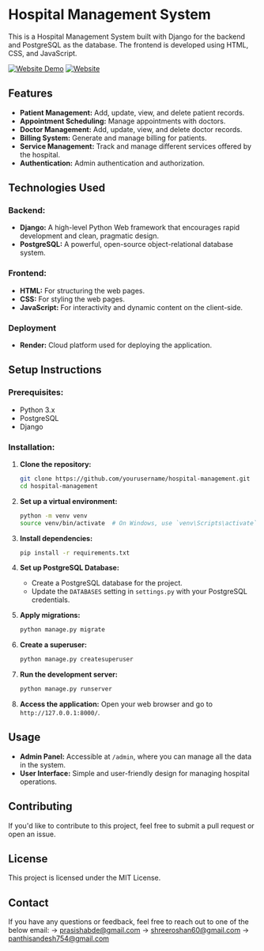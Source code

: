 # Hospital Management System

This is a Hospital Management System built with Django for the backend and PostgreSQL as the database. The frontend is developed using HTML, CSS, and JavaScript.

[![Website Demo](https://img.shields.io/badge/Website-Demo-brightgreen)](https://www.loom.com/share/4008a338fe3a4aefac4e8c6584af64da?sid=67cfc3f4-631c-4395-a766-e49300e13ba1)
[![Website](https://img.shields.io/badge/Website-Live-blue)](https://hospital-render.onrender.com/)

## Features

- **Patient Management:** Add, update, view, and delete patient records.
- **Appointment Scheduling:** Manage appointments with doctors.
- **Doctor Management:**  Add, update, view, and delete doctor records.
- **Billing System:** Generate and manage billing for patients.
- **Service Management:** Track and manage different services offered by the hospital.
- **Authentication:** Admin authentication and authorization.

## Technologies Used

### Backend:
- **Django:** A high-level Python Web framework that encourages rapid development and clean, pragmatic design.
- **PostgreSQL:** A powerful, open-source object-relational database system.

### Frontend:
- **HTML:** For structuring the web pages.
- **CSS:** For styling the web pages.
- **JavaScript:** For interactivity and dynamic content on the client-side.

### Deployment
- **Render:** Cloud platform used for deploying the application.

## Setup Instructions

### Prerequisites:
- Python 3.x
- PostgreSQL
- Django

### Installation:

1. **Clone the repository:**
    ```bash
    git clone https://github.com/yourusername/hospital-management.git
    cd hospital-management
    ```

2. **Set up a virtual environment:**
    ```bash
    python -m venv venv
    source venv/bin/activate  # On Windows, use `venv\Scripts\activate`
    ```

3. **Install dependencies:**
    ```bash
    pip install -r requirements.txt
    ```

4. **Set up PostgreSQL Database:**
    - Create a PostgreSQL database for the project.
    - Update the `DATABASES` setting in `settings.py` with your PostgreSQL credentials.

5. **Apply migrations:**
    ```bash
    python manage.py migrate
    ```

6. **Create a superuser:**
    ```bash
    python manage.py createsuperuser
    ```

7. **Run the development server:**
    ```bash
    python manage.py runserver
    ```

8. **Access the application:**
    Open your web browser and go to `http://127.0.0.1:8000/`.

## Usage

- **Admin Panel:** Accessible at `/admin`, where you can manage all the data in the system.
- **User Interface:** Simple and user-friendly design for managing hospital operations.

## Contributing

If you'd like to contribute to this project, feel free to submit a pull request or open an issue.

## License

This project is licensed under the MIT License.

## Contact

If you have any questions or feedback, feel free to reach out to one of the below email:
-> prasishabde@gmail.com
-> shreeroshan60@gmail.com
-> panthisandesh754@gmail.com
